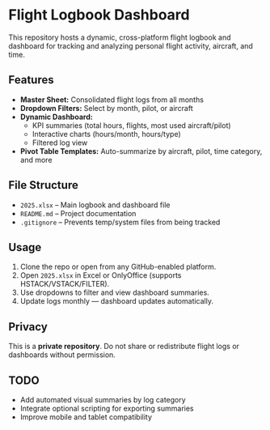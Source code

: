 # Flight Logbook Dashboard

This repository hosts a dynamic, cross-platform flight logbook and dashboard for tracking and analyzing personal flight activity, aircraft, and time.

## Features

- **Master Sheet:** Consolidated flight logs from all months
- **Dropdown Filters:** Select by month, pilot, or aircraft
- **Dynamic Dashboard:**
  - KPI summaries (total hours, flights, most used aircraft/pilot)
  - Interactive charts (hours/month, hours/type)
  - Filtered log view
- **Pivot Table Templates:** Auto-summarize by aircraft, pilot, time category, and more

## File Structure

- `2025.xlsx` – Main logbook and dashboard file
- `README.md` – Project documentation
- `.gitignore` – Prevents temp/system files from being tracked

## Usage

1. Clone the repo or open from any GitHub-enabled platform.
2. Open `2025.xlsx` in Excel or OnlyOffice (supports HSTACK/VSTACK/FILTER).
3. Use dropdowns to filter and view dashboard summaries.
4. Update logs monthly — dashboard updates automatically.

## Privacy

This is a **private repository**. Do not share or redistribute flight logs or dashboards without permission.

## TODO

- Add automated visual summaries by log category
- Integrate optional scripting for exporting summaries
- Improve mobile and tablet compatibility


